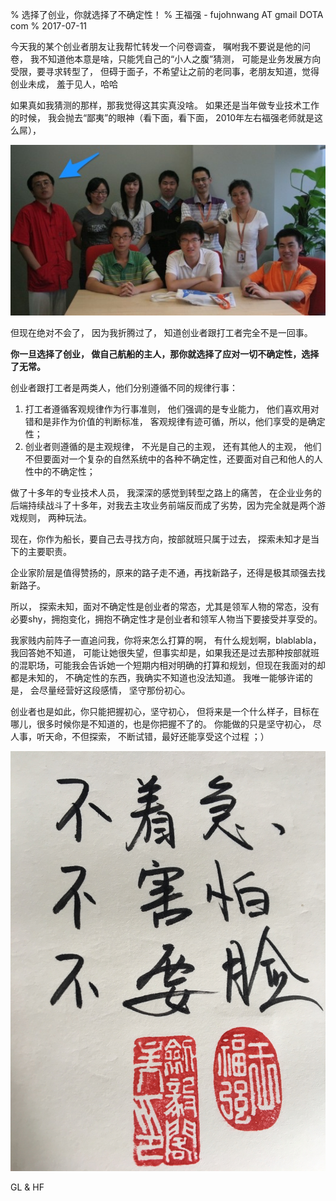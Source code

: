 % 选择了创业，你就选择了不确定性！
% 王福强 - fujohnwang AT gmail DOTA com
% 2017-07-11

今天我的某个创业者朋友让我帮忙转发一个问卷调查， 嘱咐我不要说是他的问卷， 我不知道他本意是啥，只能凭自己的“小人之腹”猜测， 可能是业务发展方向受限，要寻求转型了， 但碍于面子，不希望让之前的老同事，老朋友知道，觉得创业未成， 羞于见人，哈哈

如果真如我猜测的那样，那我觉得这其实真没啥。 如果还是当年做专业技术工作的时候， 我会抛去“鄙夷”的眼神（看下面，看下面， 2010年左右福强老师就是这么屌）， 

![2010年左右阿里巴巴平台技术部海量数据部门某刻掠影](images/某年合影.jpg)

但现在绝对不会了， 因为我折腾过了， 知道创业者跟打工者完全不是一回事。

**你一旦选择了创业， 做自己航船的主人，那你就选择了应对一切不确定性，选择了无常。**

创业者跟打工者是两类人，他们分别遵循不同的规律行事：

1. 打工者遵循客观规律作为行事准则， 他们强调的是专业能力， 他们喜欢用对错和是非作为价值的判断标准， 客观规律有迹可循，所以，他们享受的是确定性；
2. 创业者则遵循的是主观规律， 不光是自己的主观， 还有其他人的主观， 他们不但要面对一个复杂的自然系统中的各种不确定性，还要面对自己和他人的人性中的不确定性；

做了十多年的专业技术人员， 我深深的感觉到转型之路上的痛苦， 在企业业务的后端持续战斗了十多年，对我去主攻业务前端反而成了劣势，因为完全就是两个游戏规则， 两种玩法。 

现在，你作为船长，要自己去寻找方向，按部就班只属于过去， 探索未知才是当下的主要职责。

企业家阶层是值得赞扬的，原来的路子走不通，再找新路子，还得是极其顽强去找新路子。

所以， 探索未知，面对不确定性是创业者的常态，尤其是领军人物的常态，没有必要shy，拥抱变化，拥抱不确定性才是创业者和领军人物当下要接受并享受的。

我家贱内前阵子一直追问我，你将来怎么打算的啊， 有什么规划啊，blablabla， 我回答她不知道， 可能让她很失望，但事实却是，如果我还是过去那种按部就班的混职场，可能我会告诉她一个短期内相对明确的打算和规划，但现在我面对的却都是未知的， 不确定性的东西，我确实不知道也没法知道。 我唯一能够许诺的是， 会尽量经营好这段感情， 坚守那份初心。

创业者也是如此，你只能把握初心，坚守初心， 但将来是一个什么样子，目标在哪儿，很多时候你是不知道的，也是你把握不了的。 你能做的只是坚守初心， 尽人事，听天命，不但探索， 不断试错，最好还能享受这个过程 ；）

![](images/不着急不害怕不要脸.jpg)

GL & HF









